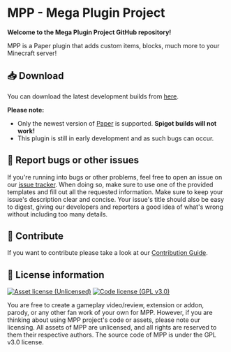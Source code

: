 # MPP - Mega Plugin Project
**Welcome to the Mega Plugin Project GitHub repository!**

MPP is a Paper plugin that adds custom items, blocks, much more to your Minecraft server! 

## 📥 Download
You can download the latest development builds from [here](https://github.com/dm432/MPP/releases).

**Please note:**
- Only the newest version of [Paper](https://papermc.io/) is supported. **Spigot builds will not work!**
- This plugin is still in early development and as such bugs can occur.

## :bug: Report bugs or other issues
If you're running into bugs or other problems, feel free to open an issue on our [issue tracker](https://github.com/dm432/MPP/issues). When doing so, make sure to use one of the provided templates and fill out all the requested information. Make sure to keep your issue's description clear and concise. Your issue's title should also be easy to digest, giving our developers and reporters a good idea of what's wrong without including too many details.

## :wrench: Contribute
If you want to contribute please take a look at our [Contribution Guide](https://github.com/dm432/MPP/blob/master/CONTRIBUTING.md).

## :scroll: License information
[![Asset license (Unlicensed)](https://img.shields.io/badge/assets%20license-All%20Rights%20Reserved-red.svg?style=flat-square)](https://en.wikipedia.org/wiki/All_rights_reserved)
[![Code license (GPL v3.0)](https://img.shields.io/badge/code%20license-GPL%20v3.0-green.svg?style=flat-square)](https://github.com/TheRealKabo/MPP/blob/master/LICENSE)

You are free to create a gameplay video/review, extension or addon, parody, or any other fan work of your own for MPP. However, if you are thinking about using MPP project's code or assets, please note our licensing. All assets of MPP are unlicensed, and all rights are reserved to them their respective authors. The source code of MPP is under the GPL v3.0 license.
